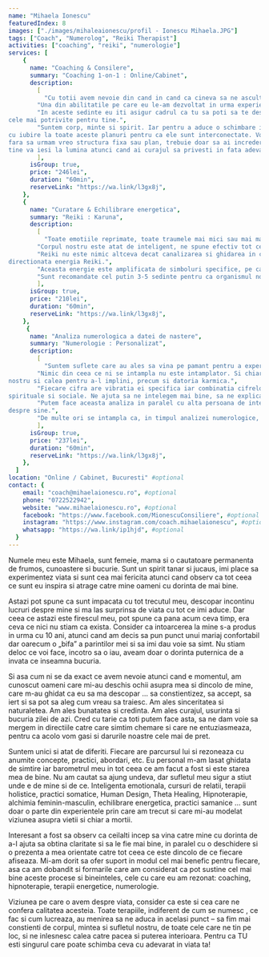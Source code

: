 ```yaml
---
name: "Mihaela Ionescu"
featuredIndex: 8
images: ["./images/mihaleaionescu/profil - Ionescu Mihaela.JPG"]
tags: ["Coach", "Numerolog", "Reiki Therapist"]
activities: ["coaching", "reiki", "numerologie"]
services: [
    {
      name: "Coaching & Consilere",
      summary: "Coaching 1-on-1 : Online/Cabinet",
      description:
        [
          "Cu totii avem nevoie din cand in cand ca cineva sa ne asculte, sa ne simtim intelesi, sa ne putem spune oful fara sa ne simtim judecati si avand un sentiment de siguranta ca tot ceea ce am exprimat ramane “acolo”. Si de cele mai multe ori, nu ne simtim confortabil sa facem asta cu prietenii sau familia. Nu pentru ca ei nu ne-ar dori binele, ci pentru ca tocmai acest bine ii face pe oameni sa isi dea cu parerea, sa emita judecati din dorinta de a empatiza cu tine, sa dea sfaturi … iar toate acestea ori iti aduc o stare de bine temporara care satisface doar ego-ul, ori este un adevar al lor impus involuntar asupra ta.",
        "Una din abilitatile pe care eu le-am dezvoltat in urma experientelor de viata, a formarilor pe care le-am facut si cea care m-a ajutat cel mai mult in lucrul cu mine, este aceea de a asculta, de a observa, de a comunica fara sa judec. Ceea ce suntem este rezultatul experientelor prin care am trecut, a credintelor pe care ni le-am format, a valorilor pe care le avem, si toate acestea ne fac sa vedem viata intr-un anume fel, avem o anume perspectiva a noastra, care uneori ne ajuta, alteori fara sa ne dam seama ne incurca.",
        "In aceste sedinte eu iti asigur cadrul ca tu sa poti sa te deschizi si impreuna sa identificam ce anume te doare cu adevarat, ce te tine pe loc, sa constientizezi si sa schimbi credintele care te limiteaza, sa poti sa privesti cu blandete si acceptare partile din tine care au stat pana acum in umbra si care ascund darurile tale. Intr-un cuvant, te ajut sa-ti schimbi perspectiva asupra ta si a vietii, astfel incat tu sa faci alegerile
cele mai potrivite pentru tine.",
        "Suntem corp, minte si spirit. Iar pentru a aduce o schimbare in viata noastra, avem nevoie sa ne uitam
cu iubire la toate aceste planuri pentru ca ele sunt interconectate. Vom face asta asa cum tu ai nevoie,
fara sa urmam vreo structura fixa sau plan, trebuie doar sa ai incredere ca tot ce este mai bun pentru
tine va iesi la lumina atunci cand ai curajul sa privesti in fata adevarul tau.",
        ],
      isGroup: true,
      price: "246lei",
      duration: "60min",
      reserveLink: "https://wa.link/l3gx8j",
    },
    {
      name: "Curatare & Echilibrare energetica",
      summary: "Reiki : Karuna",
      description:
        [
          "Toate emotiile reprimate, toate traumele mai mici sau mai mari prin care noi am trecut, impactul emotional al experientelor de viata dureroase, sunt stocate in corpul nostru la nivel energetic sub forma unor blocaje energetice de care nu suntem constienti. Afectiunile de care suferim reprezinta de fapt reactia corpului in fata unei acumulari de energie negativa (amprenta emotionala a traumelor) intr-o anumita zona si de aici manifestarea in plan fizic. Sau atunci cand exista o durere intr-o zona din corp, acolo s-a acumulat energie negativa care cere sa fie eliberata.",
        "Corpul nostru este atat de inteligent, ne spune efectiv tot ce avem nevoie sa stim si tot ce are nevoie. Si tot el are puterea de a se regenera, daca il ascultam si ii asiguram echilibrul necesar. Acest echilibru se realizeaza la nivel mental – prin modul in care vedem lucrurile, la nivel emotional – prin procesarea emotiilor reprimate si recunoasterea/trairea celor prezente, si la nivel energetic – prin asigurarea unui flux energetic optim de-a lungul canalelor, meridianelor, a centrilor energetici (chakre).",
        "Reiki nu este nimic altceva decat canalizarea si ghidarea in corpul unei persoane a unui aport de energie benefica, cu rolul de a elibera/curata zonele in care energia este blocata pentru ca fluxul firesc al energiei vitale sa fie restabilit. Mainile terapeutului emit aceasta energie, si scaneaza corpul pacientului de la nivelul chakrei coroana pana la nivelul chakrei radacina, de la o distanta de cca 5 cm. inteligenta noastra nativa preia aceasta energie si o dirijeza spre zonele care au cea mai mare nevoie, atat cat este necesar si cat ne este permis, in fiecare moment. Terapeutul este practic un canal de lumina prin care energia divina este transmisa si ghidata spre vindecarea fizica si emotionala a persoanei catre care este
directionata energia Reiki.",
        "Aceasta energie este amplificata de simboluri specifice, pe care terapeutul le dobandeste prin initiere, un fel de chei care deschid porti catre alte dimensiuni si aduc in aici si acum puterea lor. Mai presus, Karuna ne conecteaza la energia vindecatoare si plina de iubire a Arhanghelilor si a Fecioarei Maria, ceea ce face ca terapia sa fie una cu adevarat vindecatoare, pentru ca ne ajuta sa devenim constienti de CAUZA care sta la baza blocajelor noastre. Dar, chiar daca acest lucru nu ne este relevat de fiecare data (poate ca nu avem nevoie sa aducem la suprafata ceva din subconstient sau sa activam o trauma), procesul de curatare si echilibrare energetica are loc oricum.",
        "Sunt recomandate cel putin 3-5 sedinte pentru ca organismul nostru sa beneficieze pe deplin de aportul de energie primit, pentru a-l integra si coordona in modul optim vindecarii noastre. De asemenea, este posibil ca o serie de constientizari sa aiba loc pe parcursul acestor sedinte, motiv pentru care recomand, daca se simte nevoia, unei sustineri terapeutice psiho-emotionale.",
        ],
      isGroup: true,
      price: "210lei",
      duration: "60min",
      reserveLink: "https://wa.link/l3gx8j",
    },
     {
      name: "Analiza numerologica a datei de nastere",
      summary: "Numerologie : Personalizat",
      description:
        [
          "Suntem suflete care au ales sa vina pe pamant pentru a experimenta aceasta existenta, pentru a invata anumite lectii, pentru a plati anumite datorii karmice. La nastere uitam toate cele pe care sufletul nostru le-a ales insa mediul in care crestem , experientele prin care trecem, oamenii pe care ii intalnim, sunt exact acelea de care avem nevoie pentru a ne implini destinul.",
        "Nimic din ceea ce ni se intampla nu este intamplator. Si chiar data in care ne-am nascut, prin cifrele pe care le contine, ne ofera anumite trasaturi, abilitati, inclinatii, aptitudini, ne vorbeste despre vulnerabilitatile noastre si ne arata catre ce ne indraptam in aceasta viata – despre ce este destinul
nostru si calea pentru a-l implini, precum si datoria karmica.",
        "Fiecare cifra are vibratia ei specifica iar combinatia cifrelor din matrita psiho-energo-informationala ce se creeaza plecand de la cifrul numeric personal, ne ofera foarte multe informatii despre ce este important pentru noi, cum suntem perceputi de altii, relatia cu parintii si cu lumea, aspecte materiale,
spirituale si sociale. Ne ajuta sa ne intelegem mai bine, sa ne explicam anumite lucruri despre noi , sa vedem ce avem de facut pe calea destinului nostru si unde ne aflam in acest moment.",
        "Putem face aceasta analiza in paralel cu alta persoana de interes pentru noi, si vedem astfel cum si de ce ne-am atras, compatibilitatile/diferentele existente, cum se intersecteaza caile noastre, fiind o modalitate excelenta de a-l intelege si cunoaste mai bine pe celalalt, dincolo de ce fiecare declara
despre sine.",
        "De multe ori se intampla ca, in timpul analizei numerologice, sa apara o serie de constientizari , sa devina clar ce are omul de facut in viata sa, este un instrument deosebit de util care iti poate simplifica viata pentru ca iti “traduce” din tainele sufletului tau.",
        ],
      isGroup: true,
      price: "237lei",
      duration: "60min",
      reserveLink: "https://wa.link/l3gx8j",
    },
  ]
location: "Online / Cabinet, Bucuresti" #optional
contact: {
    email: "coach@mihaelaionescu.ro", #optional
    phone: "0722522942",
    website: "www.mihaelaionescu.ro", #optional
    facebook: "https://www.facebook.com/MionescuConsiliere", #optional
    instagram: "https://www.instagram.com/coach.mihaelaionescu", #optional
    whatsapp: "https://wa.link/ip1hjd", #optional
  }
---
```


Numele meu este Mihaela, sunt femeie, mama si o cautatoare permanenta de frumos, cunoastere si bucurie. Sunt un spirit tanar si jucaus, imi place sa experimentez viata si sunt cea mai fericita atunci cand observ ca tot ceea ce sunt eu inspira si atrage catre mine oameni cu dorinta de mai bine. 

Astazi pot spune ca sunt impacata cu tot trecutul meu, descopar incontinu lucruri despre mine si ma las surprinsa de viata cu tot ce imi aduce. Dar ceea ce astazi este firescul meu, pot spune ca pana acum ceva timp, era ceva ce nici nu stiam ca exista. Consider ca intoarcerea la mine s-a produs in urma cu 10 ani, atunci cand am decis sa pun punct unui mariaj confortabil dar oarecum o „bifa” a parintilor mei si sa imi dau voie sa simt. Nu stiam deloc ce voi face, incotro sa o iau, aveam doar o dorinta puternica de a invata ce inseamna bucuria.

Si asa cum ni se da exact ce avem nevoie atunci cand e momentul, am cunoscut oameni care mi-au deschis ochii asupra mea si dincolo de mine, care m-au ghidat ca eu sa ma descopar … sa constientizez, sa accept, sa iert si sa pot sa aleg cum vreau sa traiesc.
Am ales sinceritatea si naturaletea. Am ales bunatatea si credinta. Am ales curajul, usurinta si bucuria zilei de azi. Cred cu tarie ca toti putem face asta, sa ne dam voie sa mergem in directiile catre care simtim chemare si care ne entuziasmeaza, pentru ca acolo vom gasi si darurile noastre cele mai de pret. 

Suntem unici si atat de diferiti. Fiecare are parcursul lui si rezoneaza cu anumite concepte, practici, abordari, etc. Eu personal m-am lasat ghidata de simtire iar barometrul  meu in tot ceea ce am facut a fost si este starea mea de bine. Nu am cautat sa ajung undeva, dar sufletul meu sigur a stiut unde e de mine si de ce. Inteligenta emotionala, cursuri de relatii, terapii holistice, practici somatice, Human Design, Theta Healing, Hipnoterapie, alchimia feminin-masculin, echilibrare energetica, practici samanice … sunt doar o parte din experientele prin care am trecut si care mi-au modelat viziunea asupra vietii si chiar a mortii.

Interesant a fost sa observ ca ceilalti incep sa vina catre mine cu dorinta de a-I ajuta sa obtina claritate si sa le fie mai bine, in paralel cu o deschidere si o prezenta a mea orientate catre tot ceea ce este dincolo de ce fiecare afiseaza. Mi-am dorit sa ofer suport in modul cel mai benefic pentru fiecare, asa ca am dobandit si formarile care am considerat ca pot sustine cel mai bine aceste procese si bineinteles, cele cu care eu am rezonat: coaching, hipnoterapie, terapii energetice, numerologie. 

Viziunea pe care o avem despre viata,  consider ca este si cea care ne confera calitatea acesteia. Toate terapiile, indiferent de cum se numesc , ce fac si cum lucreaza, au menirea sa ne aduca in acelasi punct – sa fim mai constienti de corpul, mintea si sufletul nostru, de toate cele care ne tin pe loc, si ne inlesnesc calea catre pacea si puterea interioara. Pentru ca TU esti singurul care poate schimba ceva cu adevarat in viata ta!
